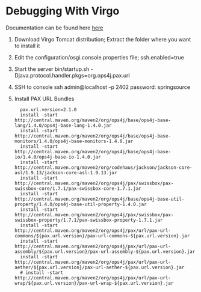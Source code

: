 # Debugging With Virgo

Documentation can be found here <a href="http://www.eclipse.org/virgo/documentation/virgo-documentation-3.6.2.RELEASE/docs/virgo-user-guide/htmlsingle/virgo-user-guide.html#installation">here</a>
1. Download Virgo Tomcat distribution; Extract the folder where you want to install it
2. Edit the configuration/osgi.console.properties file; 
     ssh.enabled=true
3. Start the server
     bin/startup.sh -Djava.protocol.handler.pkgs=org.ops4j.pax.url
4. SSH to console
     ssh admin@localhost -p 2402
     password: springsource
5. Install PAX URL Bundles

         pax.url.version=2.1.0
         install -start http://central.maven.org/maven2/org/ops4j/base/ops4j-base-lang/1.4.0/ops4j-base-lang-1.4.0.jar
         install -start http://central.maven.org/maven2/org/ops4j/base/ops4j-base-monitors/1.4.0/ops4j-base-monitors-1.4.0.jar
         install -start http://central.maven.org/maven2/org/ops4j/base/ops4j-base-io/1.4.0/ops4j-base-io-1.4.0.jar
         install -start http://central.maven.org/maven2/org/codehaus/jackson/jackson-core-asl/1.9.13/jackson-core-asl-1.9.13.jar
         install -start http://central.maven.org/maven2/org/ops4j/pax/swissbox/pax-swissbox-core/1.7.1/pax-swissbox-core-1.7.1.jar
         install -start http://central.maven.org/maven2/org/ops4j/base/ops4j-base-util-property/1.4.0/ops4j-base-util-property-1.4.0.jar
         install -start http://central.maven.org/maven2/org/ops4j/pax/swissbox/pax-swissbox-property/1.7.1/pax-swissbox-property-1.7.1.jar         
         install -start http://central.maven.org/maven2/org/ops4j/pax/url/pax-url-commons/${pax.url.version}/pax-url-commons-${pax.url.version}.jar
         install -start http://central.maven.org/maven2/org/ops4j/pax/url/pax-url-assembly/${pax.url.version}/pax-url-assembly-${pax.url.version}.jar
         install -start http://central.maven.org/maven2/org/ops4j/pax/url/pax-url-aether/${pax.url.version}/pax-url-aether-${pax.url.version}.jar
         # install -start http://central.maven.org/maven2/org/ops4j/pax/url/pax-url-wrap/${pax.url.version}/pax-url-wrap-${pax.url.version}.jar
